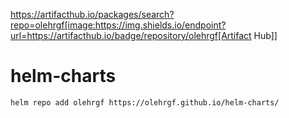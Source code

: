 https://artifacthub.io/packages/search?repo=olehrgf[image:https://img.shields.io/endpoint?url=https://artifacthub.io/badge/repository/olehrgf[Artifact Hub]]

# helm-charts

```shell
helm repo add olehrgf https://olehrgf.github.io/helm-charts/
```